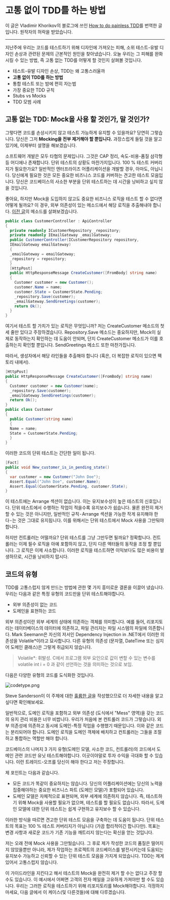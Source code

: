# 고통 없이 TDD를 하는 방법

이 글은 Vladimir Khorikov의 블로그에 쓰인 [How to do painless TDD](https://enterprisecraftsmanship.com/2015/07/06/how-to-do-painless-tdd/)를 번역한 글입니다. 원작자의 허락을 받았습니다.

---

지난주에 우리는 코드를 테스트하기 위해 디자인에 가져오는 피해, 소위 테스트-유발 디자인 손상과 관련된 문제의 근본적인 원인을 찾아냈습니다. 오늘 우리는 그 피해를 완화시킬 수 있는 방법, 즉 고통 없는 TDD를 어떻게 할 것인지 살펴볼 것입니다.

-   테스트-유발 디자인 손상, TDD는 왜 고통스러울까
-   **고통 없이 TDD를 하는 방법**
-   통합 테스트 또는 밤에 편히 자는법
-   가장 중요한 TDD 규칙
-   Stubs vs Mocks
-   TDD 모범 사례

## 고통 없는 TDD: Mock을 사용 할 것인가, 말 것인가?

그렇다면 코드를 손상시키지 않고 테스트 가능하게 유지할 수 있을까요? 당연히 그렇습니다. 당신은 그저 **Mocking을 전부 제거해야 할 뿐입니다.** 과장스럽게 들릴 것을 알고 있기에, 이제부터 설명을 해보겠습니다.

소프트웨어 개발은 ​​모두 타협의 문제입니다. 그것은 CAP 정리, 속도-비용-품질 삼각형 등 어디에나 존재합니다. 단위 테스트의 상황도 마찬가지입니다. 100 % 테스트 커버리지가 필요한가요? 일반적인 엔터프라이즈 어플리케이션을 개발할 경우, 아마도, 아닙니다. 당신에게 필요한 것은 모든 중요한 비즈니스 코드를 커버하는 견고한 테스트 모음입니다. 당신은 코드베이스의 사소한 부분을 단위 테스트하는 데 시간을 낭비하고 싶지 않을 것입니다.

좋아요, 하지만 Mock을 도입하지 않고도 중요한 비즈니스 로직을 테스트 할 수 없다면 어떻게 될까요? 이 경우, 외부 의존성이 있는 메소드에서 해당 로직을 추출해내야 합니다. [이전 글](https://github.com/icepeng/articles/blob/master/test-induced-design-damage-or-why-tdd-is-so-painful.md)의 메소드를 살펴보겠습니다.

```cs
public class CustomerController : ApiController
{
  private readonly ICustomerRepository _repository;
  private readonly IEmailGateway _emailGateway;
  public CustomerController(ICustomerRepository repository,
  IEmailGateway emailGateway)
  {
  _emailGateway = emailGateway;
  _repository = repository;
  }
  [HttpPost]
  public HttpResponseMessage CreateCustomer([FromBody] string name)
  {
    Customer customer = new Customer();
    customer.Name = name;
    customer.State = CustomerState.Pending;
    _repository.Save(customer);
    _emailGateway.SendGreetings(customer);
    return Ok();
  }
}
```

여기서 테스트 할 가치가 있는 로직은 무엇입니까? 저는 CreateCustomer 메소드의 첫 세 줄만 있다고 주장하겠습니다. Repository.Save 메소드는 중요하지만, Mock이 실제로 동작하는지 확인하는 데 도움이 안되며, 단지 CreateCustomer 메소드가 이를 호출하는지 확인할 뿐입니다. SendGreetings 메소드 또한 마찬가집니다.

따라서, 생성자에서 해당 라인들을 추출해야 합니다 (혹은, 더 복잡한 로직이 있으면 팩토리 내에서).

```cs
[HttpPost]
public HttpResponseMessage CreateCustomer([FromBody] string name)
{
  Customer customer = new Customer(name);
  _repository.Save(customer);
  _emailGateway.SendGreetings(customer);
  return Ok();
}
public class Customer
{
  public Customer(string name)
  {
  Name = name;
  State = CustomerState.Pending;
  }
}
```

이러한 코드의 단위 테스트는 간단한 일이 됩니다.

```cs
[Fact]
public void New_customer_is_in_pending_state()
{
  var customer = new Customer("John Doe");
  Assert.Equal("John Doe", customer.Name);
  Assert.Equal(CustomerState.Pending, customer.State);
}
```

이 테스트에는 Arrange 섹션이 없습니다. 이는 유지보수성이 높은 테스트의 신호입니다. 단위 테스트에서 수행하는 작업이 적을수록 유지보수가 쉽습니다. 물론 완전히 제거 할 수 있는 것은 아니지만, 일반적인 규칙 - Arrange 섹션을 가능한 작게 유지해야 한다 - 는 것은 그대로 유지됩니다. 이를 위해서는 단위 테스트에서 Mock 사용을 그만둬야 합니다.

하지만 컨트롤러는 어떨까요? 단위 테스트를 그냥 그만두면 될까요? 정확합니다. 컨트롤러는 이제 필수 로직을 아예 포함하지 않고, 단지 다른 액터들의 동작을 조정 할 뿐입니다. 그 로직은 이제 사소합니다. 이러한 로직을 테스트하면 이익보다도 많은 비용이 발생하므로, 시간을 낭비하지 맙시다.

## 코드의 유형

TDD를 고통스럽지 않게 만드는 방법에 관한 몇 가지 흥미로운 결론을 이끌어 냈습니다. 우리는 다음과 같은 특정 유형의 코드만을 단위 테스트해야합니다.

-   외부 의존성이 없는 코드
-   도메인을 표현하는 코드

외부 의존성이란 외부 세계의 상태에 의존하는 객체를 의미합니다. 예를 들어, 리포지토리는 데이터베이스의 데이터에 의존하고, 파일 관리자는 파일 시스템의 파일에 의존합니다. Mark Seemann은 자신의 저서인 Dependency Injection in .NET에서 이러한 의존성을 Volatile\*이라고 묘사합니다. 다른 유형의 의존성 (문자열, DateTime 또는 심지어 도메인 클래스)은 그렇게 취급되지 않습니다.

> Volatile\*: 휘발성. C에서 프로그램 외부 요인으로 값이 변할 수 있는 변수를 volatile int i = 0 과 같이 선언하는 것을 의미하는 것으로 보임.

다음은 다양한 유형의 코드를 도식화한 것입니다.

![codetype.png](https://miro.medium.com/max/607/1*FGfOIv1SscUsj8M_7X5k9w.png)

Steve Sanderson이 이 주제에 대한 [훌륭한 글](http://blog.stevensanderson.com/2009/11/04/selective-unit-testing-costs-and-benefits/)을 작성했으므로 더 자세한 내용을 알고싶다면 확인해보세요.

일반적으로, 도메인 로직을 포함하고 외부 의존성 (도식에서 "Mess" 영역)을 갖는 코드의 유지 관리 비용은 너무 비쌉니다. 우리가 처음에 본 컨트롤러 코드가 그렇습니다. 외부 의존성에 의존하고 동시에 도메인-특정 작업을 수행했기 때문입니다. 이와 같은 코드는 분리되어야 합니다. 도메인 로직을 도메인 객체에 배치하고 컨트롤러는 그들을 조절하고 통합하는 역할만 해야 합니다.

코드베이스의 나머지 3 가지 유형(도메인 모델, 사소한 코드, 컨트롤러)의 코드에서 도메인 관련 코드만 유닛 테스트해야합니다. 이곳이야말로 투자 수익을 극대화 할 수 있습니다. 이런 트레이드-오프를 당신이 해야 한다고 저는 주장합니다.

제 포인트는 다음과 같습니다.

-   모든 코드가 똑같이 중요하지는 않습니다. 당신의 어플리케이션에는 당신의 노력을 집중해야하는 중요한 비즈니스 파트 (도메인 모델)가 포함되어 있습니다.
-   도메인 모델은 자체적으로 표현되며, 외부 세계에 의존하지 않습니다. 즉, 테스트하기 위해 Mock을 사용할 필요가 없으며, 테스트를 할 필요도 없습니다. 따라서, 도메인 모델에 대한 단위 테스트는 쉽게 구현하고 유지보수 할 수 ​​있습니다.

이러한 방식을 따르면 견고한 단위 테스트 모음을 구축하는 데 도움이 됩니다. 단위 테스트의 목표는 100 % 테스트 커버리지가 아닙니다 (가끔 합리적이긴 합니다만). 목표는 변경 사항과 새로운 코드가 기존 기능을 깨트리지 않는다는 확신을 얻는 것입니다.

저는 오래 전에 Mock 사용을 그만뒀습니다. 그 후로 제가 작성한 코드의 품질은 떨어지지 않았을뿐만 아니라, 제가 작업하는 프로젝트의 코드베이스를 발전시키는데 도움되는 유지보수 가능하고 신뢰할 수 있는 단위 테스트 모음을 가지게 되었습니다. TDD는 제게 있어서 고통스럽지 않습니다.

이 가이드라인을 지킨다고 해서 테스트의 Mock을 완전히 제거 할 수는 없다고 주장 할 수도 있습니다. 이 예시에서 어쩌면 고객의 전자 메일을 고유하게 가져야만 할 수도 있습니다. 우리는 그러한 로직을 테스트하기 위해 리포지토리를 Mock해야합니다. 걱정하지 마세요, 다음 글에서 이 케이스(및 다른것들)에 대해 다루겠습니다.
